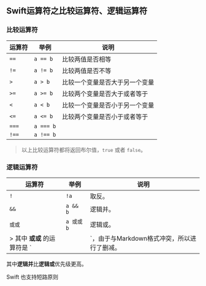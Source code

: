 ## Swift运算符之比较运算符、逻辑运算符

### 比较运算符
| 运算符 | 举例 | 说明 |
|---|---|---|
|  `==`  |   `a == b`   |  比较两值是否相等  |
|  `!=`  |   `a != b`   |  比较两值是否不等  |
|  `>`  |  `a > b`   |  比较一个变量是否大于另一个变量  |
|  `>=`  | `a >= b`    |  比较两个变量是否大于或者等于  |
|  `<`  |  `a < b`   |  比较一个变量是否小于另一个变量  |
|  `<=`  |  `a <= b`   |  比较两个变量是否小于或者等于  |
|  `===`  |  `a === b`   |    |
|  `!==`  |  `a !== b`   |    |

> 以上比较运算符都将返回布尔值，`true` 或者 `false`。


### 逻辑运算符

| 运算符 | 举例 | 说明 |
|---|---|---|
|  `!`  |  `!a`  |  取反。  |
|  `&&`  |  `a && b`  |  逻辑并。  |
|  `或或`  |  `a 或或 b`  |  逻辑或。  |
>  其中 **或或** 的运算符是 `||`，由于与Markdown格式冲突，所以进行了删减。
其中**逻辑并**比**逻辑或**优先级更高。

Swift 也支持短路原则



